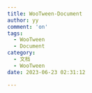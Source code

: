 ```yaml
---
title: WooTween-Document
author: yy
comment: 'on'
tags:
  - WooTween
  - Document
category:
  - 文档
  - WooTween
date: 2023-06-23 02:31:12

---
```

